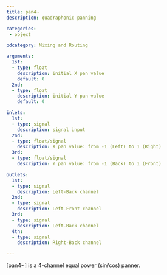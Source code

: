 ```yaml
---
title: pan4~
description: quadraphonic panning

categories:
 - object

pdcategory: Mixing and Routing

arguments:
  1st:
  - type: float
    description: initial X pan value
    default: 0
  2nd:
  - type: float
    description: initial Y pan value
    default: 0

inlets:
  1st:
  - type: signal
    description: signal input
  2nd:
  - type: float/signal
    description: X pan value: from -1 (Left) to 1 (Right)
  3rd:
  - type: float/signal
    description: Y pan value: from -1 (Back) to 1 (Front)

outlets:
  1st:
  - type: signal
    description: Left-Back channel
  2nd:
  - type: signal
    description: Left-Front channel
  3rd:
  - type: signal
    description: Left-Back channel
  4th:
  - type: signal
    description: Right-Back channel

---
```


[pan4~] is a 4-channel equal power (sin/cos) panner.

